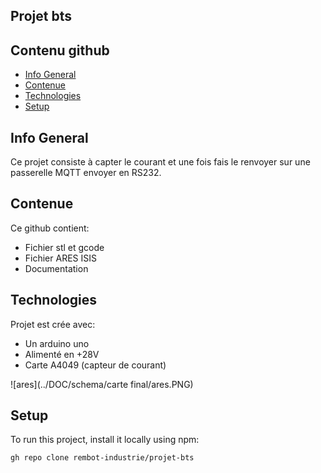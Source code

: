 ## Projet bts
## Contenu github
* [Info General](#Info-General)
* [Contenue](#Contenue)
* [Technologies](#technologies)
* [Setup](#setup)

## Info General
Ce projet consiste à capter le courant et une fois fais le renvoyer sur une passerelle MQTT envoyer en RS232.

## Contenue
Ce github contient:
* Fichier stl et gcode
* Fichier ARES ISIS
* Documentation
	
## Technologies
Projet est crée avec:
* Un arduino uno
* Alimenté en +28V
* Carte A4049 (capteur de courant)

![ares](../DOC/schema/carte final/ares.PNG)
	
## Setup
To run this project, install it locally using npm:

```
gh repo clone rembot-industrie/projet-bts
```
